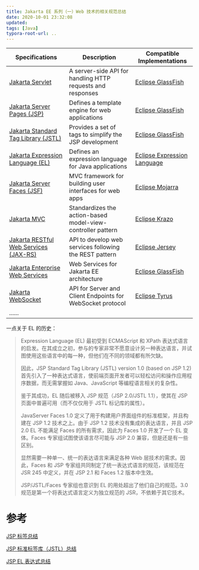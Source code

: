 ```yaml
---
title: Jakarta EE 系列（一）Web 技术的相关规范总结
date: 2020-10-01 23:32:08
updated:
tags: [Java]
typora-root-url: ..
---
```


| Specifications                                               | Description                                                 | Compatible Implementations                                   |
| ------------------------------------------------------------ | ----------------------------------------------------------- | ------------------------------------------------------------ |
| [Jakarta Servlet](https://jakarta.ee/specifications/servlet/) | A server-side API for handling HTTP requests and responses  | [Eclipse GlassFish](https://eclipse-ee4j.github.io/glassfish/) |
| [Jakarta Server Pages (JSP)](https://jakarta.ee/specifications/pages/) | Defines a template engine for web applications              | [Eclipse GlassFish](https://eclipse-ee4j.github.io/glassfish/) |
| [Jakarta Standard Tag Library (JSTL)](https://jakarta.ee/specifications/tags/) | Provides a set of tags to simplify the JSP development      | [Eclipse GlassFish](https://eclipse-ee4j.github.io/glassfish/) |
| [Jakarta Expression Language (EL)](https://jakarta.ee/specifications/expression-language/) | Defines an expression language for Java applications        | [Eclipse Expression Language](https://eclipse-ee4j.github.io/el-ri/) |
| [Jakarta Server Faces (JSF)](https://jakarta.ee/specifications/faces/) | MVC framework for building user interfaces for web apps     | [Eclipse Mojarra](https://eclipse-ee4j.github.io/mojarra/)   |
| [Jakarta MVC](https://jakarta.ee/specifications/mvc/)        | Standardizes the action-based model-view-controller pattern | [Eclipse Krazo](https://eclipse-ee4j.github.io/krazo/)       |
| [Jakarta RESTful Web Services (JAX-RS)](https://jakarta.ee/specifications/restful-ws/) | API to develop web services following the REST pattern      | [Eclipse Jersey](https://eclipse-ee4j.github.io/jersey/)     |
| [Jakarta Enterprise Web Services](https://jakarta.ee/specifications/enterprise-ws/) | Web Services for Jakarta EE architecture                    | [Eclipse GlassFish](https://eclipse-ee4j.github.io/glassfish/) |
| [Jakarta WebSocket](https://jakarta.ee/specifications/websocket/) | API for Server and Client Endpoints for WebSocket protocol  | [Eclipse Tyrus](https://eclipse-ee4j.github.io/tyrus/)       |
| ......                                                       |                                                             |                                                              |

一点关于 EL 的历史：

> Expression Language (EL) 最初受到 ECMAScript 和 XPath 表达式语言的启发。在其成立之初，参与的专家非常不愿意设计另一种表达语言，并试图使用这些语言中的每一种，但他们在不同的领域都有所欠缺。
>
> 因此，JSP Standard Tag Library (JSTL) version 1.0 (based on JSP 1.2) 首先引入了一种表达式语言，使前端页面开发者可以轻松访问和操作应用程序数据，而无需掌握如 Java、JavaScript 等编程语言相关的复杂性。
>
> 鉴于其成功，EL 随后被移入 JSP 规范（JSP 2.0/JSTL 1.1），使其在 JSP 页面中普遍可用（而不仅仅用于 JSTL 标记库的属性）。
>
> JavaServer Faces 1.0 定义了用于构建用户界面组件的标准框架，并且构建在 JSP 1.2 技术之上。由于 JSP 1.2 技术没有集成的表达语言，并且 JSP 2.0 EL 不能满足 Faces 的所有需求，因此为 Faces 1.0 开发了一个 EL 变体。Faces 专家组试图使该语言尽可能与 JSP 2.0 兼容，但是还是有一些区别。
>
> 显然需要一种单一、统一的表达语言来满足各种 Web 层技术的需求。因此，Faces 和 JSP 专家组共同制定了统一表达式语言的规范，该规范在 JSR 245 中定义，并在 JSP 2.1 和 Faces 1.2 版本中生效。
>
> JSP/JSTL/Faces 专家组也意识到 EL 的用处超出了他们自己的规范。3.0 规范是第一个将表达式语言定义为独立规范的 JSR，不依赖于其它技术。

# 参考

[JSP 标签总结](/2015/05/01/java-jsp/)

[JSP 标准标签库（JSTL）总结](/2015/05/02/java-jstl/)

[JSP EL 表达式总结](/2015/05/03/java-el/)
